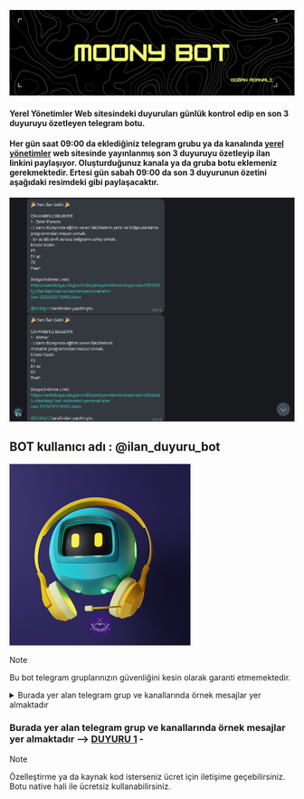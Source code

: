 ![](/merhaba.png)
#### Yerel Yönetimler Web sitesindeki duyuruları günlük kontrol edip en son 3 duyuruyu özetleyen telegram botu.
#### Her gün saat 09:00 da eklediğiniz telegram grubu ya da kanalında [yerel yönetimler](https://yerelyonetimler.csb.gov.tr/duyurular) web sitesinde yayınlanmış son 3 duyuruyu özetleyip ilan linkini paylaşıyor. Oluşturduğunuz kanala ya da gruba botu eklemeniz gerekmektedir. Ertesi gün sabah 09:00 da son 3 duyurunun özetini aşağıdaki resimdeki gibi paylaşacaktır.

![](/tanitim.png)
## BOT kullanıcı adı : @ilan_duyuru_bot

![](/pp.png)

>[!NOTE]
>Bu bot telegram gruplarınızın güvenliğini kesin olarak garanti etmemektedir.

<details><summary>Burada yer alan telegram grup ve kanallarında örnek mesajlar yer almaktadır</summary>

- [DUYURU 1](https://t.me/memurduyuru)
- [Duyuru Yedek Grup](https://t.me/kahramanmaraszabitkatipligi)
  
</details>

### Burada yer alan telegram grup ve kanallarında örnek mesajlar yer almaktadır --> [DUYURU 1](https://t.me/memurduyuru) -  

> [!NOTE]
> Özelleştirme ya da kaynak kod isterseniz ücret için iletişime geçebilirsiniz.
> Botu native hali ile ücretsiz kullanabilirsiniz.
